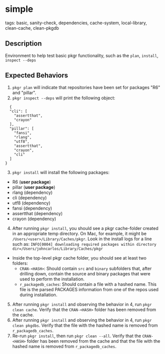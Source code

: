 # simple

tags: basic, sanity-check, dependencies, cache-system, local-library, clean-cache, clean-pkgdb

 ## Description
Environment to help test basic pkgr functionality, such as the `plan`, `install`, `inspect --deps`

 ## Expected Behaviors
1. `pkgr plan` will indicate that repositories have been set for packages "R6" and "pillar".
2. `pkgr inspect --deps` will print the following object:
```
  {
  "cli": [
    "assertthat",
    "crayon"
  ],
  "pillar": [
    "fansi",
    "rlang",
    "utf8",
    "assertthat",
    "crayon",
    "cli"
  ]
}
```
3. `pkgr install` will install the following packages:
  - R6 (**user package**)
  - pillar (**user package**)
  - rlang (dependency)
  - cli (dependency)
  - utf8 (dependency)
  - fansi (dependency)
  - assertthat (dependency)
  - crayon (dependency)
4. After running `pkgr install`, you should see a pkgr cache-folder created in an appropriate temp directory. On Mac, for example, it might be `/Users/<user>/Library/Caches/pkgr`. Look in the install logs for a line such as: `INFO[0004] downloading required packages within directory   dir=/Users/johncarlos/Library/Caches/pkgr`
  - Inside the top-level pkgr cache folder, you should see at least two folders:
    - `CRAN-<HASH>`: Should contain `src` and `binary` subfolders that, after drilling down, contain the source and binary packages that were used to perform the installation.
    - `r_packagedb_caches`:  Should contain a file with a hashed name. This file is the parsed PACKAGES information from one of the repos used during installation.
5. After running `pkgr install` and observing the behavior in 4, run `pkgr clean cache`. Verify that the `CRAN-<HASH>` folder has been removed from the cache.
6. After running `pkgr install` and observing the behavior in 4, run `pkgr clean pkgdbs`. Verify that the file with the hashed name is removed from `r_packagedb_caches`.
7. Re-run `pkgr install`, then run `pkgr clean --all`. Verify that the `CRAN-<HASH>` folder has been removed from the cache and that the file with the hashed name is removed from `r_packagedb_caches`.
